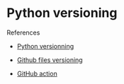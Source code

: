 # Python versioning

References

- [Python versionning](https://medium.com/@amirm.lavasani/how-to-add-automatic-versioning-to-your-fastapi-service-b008ed5f3edc)

- [Github files versioning](https://medium.com/@michmich112/automating-semantic-and-custom-versioning-with-github-actions-647fd3e8c178)

- [GitHub action](https://github.com/michmich112/version-bumper/tree/master)

